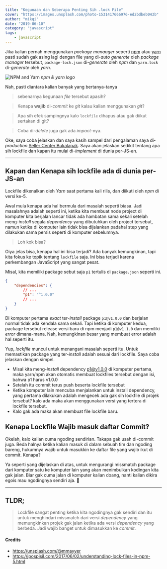 ```yaml
---
title: "Kegunaan dan Seberapa Penting Sih .lock File"
cover: "https://images.unsplash.com/photo-1531417666976-ed2bdbeb043b"
author: "mikqi"
date: "2019-06-10"
category: "javascript"
tags:
    - javascript
---
```


Jika kalian pernah menggunakan *package manaager* seperti [npm](https://npmjs.org/) atau [yarn](https://yarnpkg.org) pasti sudah gak asing lagi dengan file yang di-*auto generate* oleh *package manager* tersebut, `package-lock.json` di-*generate* oleh *npm* dan `yarn.lock` di-*generate* oleh *yarn*.

![NPM and Yarn](https://cdn-images-1.medium.com/max/1600/1*7CVvXHPBFuC9SrYqgxgc8Q.jpeg)
*npm & yarn logo*

Nah, pasti diantara kalian banyak yang bertanya-tanya

> sebenarnya kegunaan *file* tersebut apasih?

> Kenapa **wajib** di-*commit* ke *git* kalau kalian menggunakan *git*?

> Apa sih efek sampingnya kalo `lockfile` dihapus atau gak diikut sertakan di git?

> Coba di-*delete* juga gak ada *impact*-nya.

Oke, saya coba jelaskan dan saya kasih sampel dari pengalaman saya di-*production* [Seller Center Bukalapak](https://seller.bukalapak.com/). Saya akan jelaskan sedikit tentang apa sih lockfile dan kapan itu mulai di-*implement* di dunia per-JS-an.

---

## Kapan dan Kenapa sih lockfile ada di dunia per-JS-an
Lockfile dikenalkan oleh *Yarn* saat pertama kali rilis, dan diikuti oleh *npm* di versi ke-5.

Awal mula kenapa ada hal bermula dari masalah seperti biasa. Jadi masalahnya adalah seperti ini, ketika kita membuat node project di komputer kita berjalan lancar tidak ada hambatan sama sekali setelah meng-*install* segala *dependency* yang dibutuhkan oleh project tersebut, namun ketika di komputer lain tidak bisa dijalankan padahal step yang dilakukan sama persis seperti di komputer sebelumnya. 

> Loh kok bisa?

Oiya jelas bisa, kenapa hal ini bisa terjadi? Ada banyak kemungkinan, tapi kita fokus ke topik tentang `lockfile` saja. Ini bisa terjadi karena perkembangan JavaScript yang sangat pesat.

Misal, kita memiliki package sebut saja `p1` tertulis di `package.json` seperti ini.

```json
{
    "dependencies": {
        // ...
        "p1": "^1.0.0"
        // ...
    }
}
```

Di komputer pertama *exact* ter-*install* package `p1@v1.0.0` dan berjalan normal tidak ada kendala sama sekali. Tapi ketika di komputer kedua, package tersebut release versi baru di npm menjadi `p1@v1.1.0` dan memiliki *error* dimana-mana. Nah, kemungkinan besar yang membuat error adalah hal seperti itu. 

Yup, *lockfile* muncul untuk menangani masalah seperti itu. Untuk memastikan package yang ter-*install* adalah sesuai dari lockfile. Saya coba jelaskan dengan simpel.

* Misal kita meng-*install* dependency p1@v1.0.0 di komputer pertama, maka yarn/npm akan otomatis membuat lockfiles tersebut dengan isi, bahwa p1 harus v1.0.0
* Setelah itu commit terus push beserta lockfile tersebut
* Ketika komputer lain mencuba menjalankan untuk install dependency, yang pertama dilakukan adalah mengecek ada gak sih lockfile di projek tersebut? kalo ada maka akan menggunakan versi yang tertera di lockfile tersebut.
* Kalo gak ada maka akan membuat file lockfile baru.

## Kenapa Lockfile Wajib masuk daftar Commit?
Okelah, kalo kalian cuma ngoding sendirian. Takapa gak usah di-commit juga. Beda halnya ketika kalian masuk di dalam sebuah tim dan ngoding bareng, hukumnya wajib untuk masukkin ke daftar file yang wajib ikut di commit. Kenapa?

Ya seperti yang dijelaskan di atas, untuk mengurangi missmatch package dari komputer satu ke komputer lain yang akan menimbulkan kodingan kita gak jalan. Biar gak cuma jalan di komputer kalian doang, nanti kalian dikira egois mau ngodingnya sendiri aja. 🙊

---

## TLDR;
> Lockfile sangat penting ketika kita ngodingnya gak sendiri dan itu untuk menghindari missmatch dari versi *dependency* yang memungkinkan projek gak jalan ketika ada versi *dependency* yang berbeda. Jadi wajib banget untuk dimasukkan ke *commit*.


#### Credits
* https://unsplash.com/@mmayyer
* https://jpospisil.com/2017/06/02/understanding-lock-files-in-npm-5.html
